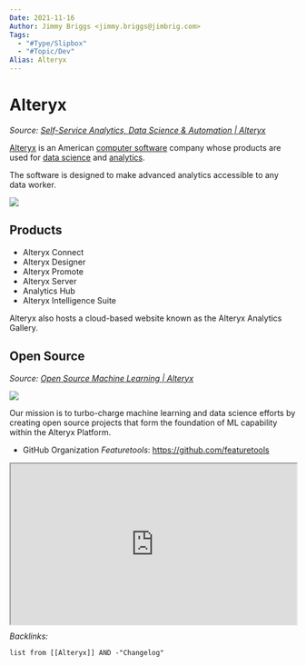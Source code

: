 ```yaml
---
Date: 2021-11-16
Author: Jimmy Briggs <jimmy.briggs@jimbrig.com>
Tags:
  - "#Type/Slipbox"
  - "#Topic/Dev"
Alias: Alteryx
---
```


# Alteryx

*Source: [Self-Service Analytics, Data Science & Automation | Alteryx](https://www.alteryx.com/)*

[Alteryx](https://www.alteryx.com/) is an American [computer software](https://en.wikipedia.org/wiki/Computer_software "Computer software") company whose products are used for [data science](../MOCs/Data%20Science.md) and [analytics](https://en.wikipedia.org/wiki/Analytics "Analytics").

The software is designed to make advanced analytics accessible to any data worker.

![](https://i.imgur.com/NCe93su.png)

## Products

* Alteryx Connect
* Alteryx Designer
* Alteryx Promote
* Alteryx Server
* Analytics Hub
* Alteryx Intelligence Suite

Alteryx also hosts a cloud-based website known as the Alteryx Analytics Gallery.

## Open Source

*Source: [Open Source Machine Learning | Alteryx](https://www.alteryx.com/open-source)*

![](https://i.imgur.com/owAQiSP.png)

Our mission is to turbo-charge machine learning and data science efforts by creating open source projects that form the foundation of ML capability within the Alteryx Platform.

* GitHub Organization *Featuretools*: https://github.com/featuretools

<div style="display: block; position: relative; width: 100%; height: 0px; --aspect-ratio:9/16; padding-bottom: calc(var(--aspect-ratio) * 100%);"><iframe src="https://www.featurelabs.com/open/" allow="fullscreen" style="position: absolute; top: 0px; left: 0px; height: 100%; width: 100%;"></iframe></div>

*Backlinks:*

````dataview
list from [[Alteryx]] AND -"Changelog"
````
